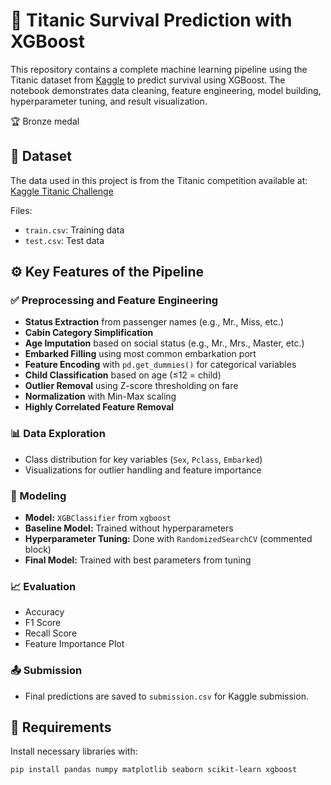 # 🚢 Titanic Survival Prediction with XGBoost

This repository contains a complete machine learning pipeline using the Titanic dataset from [Kaggle](https://www.kaggle.com/c/titanic) to predict survival using XGBoost. The notebook demonstrates data cleaning, feature engineering, model building, hyperparameter tuning, and result visualization.

🏆 Bronze medal

## 📁 Dataset

The data used in this project is from the Titanic competition available at: [Kaggle Titanic Challenge](https://www.kaggle.com/c/titanic)

Files:
- `train.csv`: Training data
- `test.csv`: Test data

## ⚙️ Key Features of the Pipeline

### ✅ Preprocessing and Feature Engineering
- **Status Extraction** from passenger names (e.g., Mr., Miss, etc.)
- **Cabin Category Simplification**
- **Age Imputation** based on social status (e.g., Mr., Mrs., Master, etc.)
- **Embarked Filling** using most common embarkation port
- **Feature Encoding** with `pd.get_dummies()` for categorical variables
- **Child Classification** based on age (≤12 = child)
- **Outlier Removal** using Z-score thresholding on fare
- **Normalization** with Min-Max scaling
- **Highly Correlated Feature Removal**

### 📊 Data Exploration
- Class distribution for key variables (`Sex`, `Pclass`, `Embarked`)
- Visualizations for outlier handling and feature importance

### 🧠 Modeling
- **Model:** `XGBClassifier` from `xgboost`
- **Baseline Model:** Trained without hyperparameters
- **Hyperparameter Tuning:** Done with `RandomizedSearchCV` (commented block)
- **Final Model:** Trained with best parameters from tuning

### 📈 Evaluation
- Accuracy
- F1 Score
- Recall Score
- Feature Importance Plot

### 📤 Submission
- Final predictions are saved to `submission.csv` for Kaggle submission.

## 📌 Requirements

Install necessary libraries with:

```bash
pip install pandas numpy matplotlib seaborn scikit-learn xgboost
```
